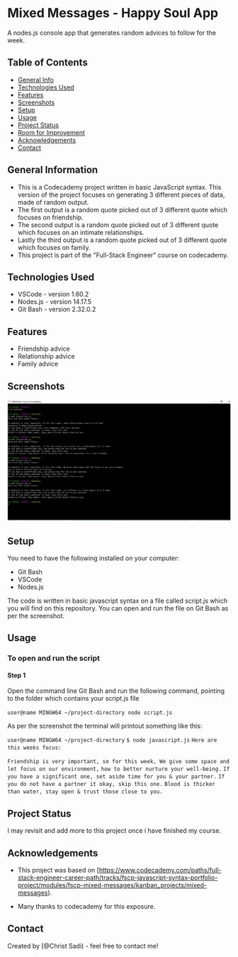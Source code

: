 # Mixed Messages - Happy Soul App

A nodes.js console app that generates random advices to follow for the week.

## Table of Contents

- [General Info](#general-information)
- [Technologies Used](#technologies-used)
- [Features](#features)
- [Screenshots](#screenshots)
- [Setup](#setup)
- [Usage](#usage)
- [Project Status](#project-status)
- [Room for Improvement](#room-for-improvement)
- [Acknowledgements](#acknowledgements)
- [Contact](#contact)
<!-- * [License](#license) -->

## General Information

- This is a Codecademy project written in basic JavaScript syntax. This version of the project focuses on generating 3 different pieces of data, made of random output.
- The first output is a random quote picked out of 3 different quote which focuses on friendship.
- The second output is a random quote picked out of 3 different quote which focuses on an intimate relationships.
- Lastly the third output is a random quote picked out of 3 different quote which focuses on family.
- This project is part of the "Full-Stack Engineer" course on codecademy.
<!-- You don't have to answer all the questions - just the ones relevant to your project. -->

## Technologies Used

- VSCode - version 1.60.2
- Nodes.js - version 14.17.5
- Git Bash - version 2.32.0.2

## Features

- Friendship advice
- Relationship advice
- Family advice

## Screenshots

![Example screenshot](./img/screenshot.jpg)

## Setup

You need to have the following installed on your computer:

- Git Bash
- VSCode
- Nodes.js

The code is written in basic javascript syntax on a file called script.js which you will find on this repository.
You can open and run the file on Git Bash as per the screenshot.

## Usage

### To open and run the script

#### Step 1

Open the command line Git Bash and run the following command, pointing to the folder which contains your script.js file

`user@name MINGW64 ~/project-directory node script.js`

As per the screenshot the terminal will printout something like this:

`user@name MINGW64 ~/project-directory`
`$ node javascript.js`
`Here are this weeks focus:`

`Friendship is very important, so for this week, We give some space and let focus on our environment,`
`how to better nurture your well-being.`
`If you have a significant one, set aside time for you & your partner.`
`If you do not have a partner it okay, skip this one.`
`Blood is thicker than water, stay open & trust those close to you.`

## Project Status

I may revisit and add more to this project once i have finished my course.

## Acknowledgements

- This project was based on [<https://www.codecademy.com/paths/full-stack-engineer-career-path/tracks/fscp-javascript-syntax-portfolio-project/modules/fscp-mixed-messages/kanban_projects/mixed-messages>).

- Many thanks to codecademy for this exposure.

## Contact

Created by [@Christ Sadi) - feel free to contact me!
